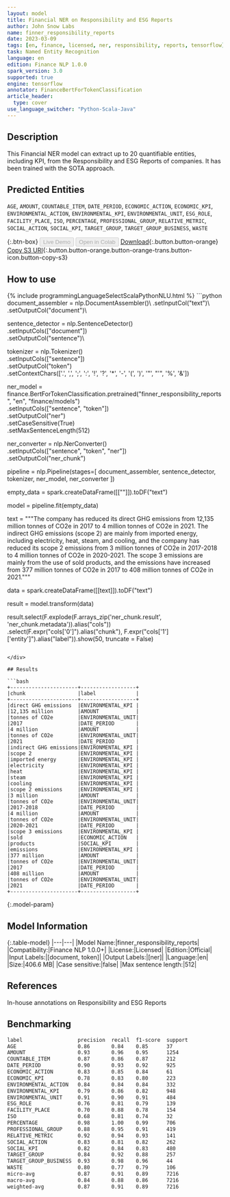 ```yaml
---
layout: model
title: Financial NER on Responsibility and ESG Reports
author: John Snow Labs
name: finner_responsibility_reports
date: 2023-03-09
tags: [en, finance, licensed, ner, responsibility, reports, tensorflow]
task: Named Entity Recognition
language: en
edition: Finance NLP 1.0.0
spark_version: 3.0
supported: true
engine: tensorflow
annotator: FinanceBertForTokenClassification
article_header:
  type: cover
use_language_switcher: "Python-Scala-Java"
---
```


## Description

This Financial NER model can extract up to 20 quantifiable entities, including KPI, from the Responsibility and ESG Reports of companies. It has been trained with the SOTA approach.

## Predicted Entities

`AGE`, `AMOUNT`, `COUNTABLE_ITEM`, `DATE_PERIOD`, `ECONOMIC_ACTION`, `ECONOMIC_KPI`, `ENVIRONMENTAL_ACTION`, `ENVIRONMENTAL_KPI`, `ENVIRONMENTAL_UNIT`, `ESG_ROLE`, `FACILITY_PLACE`, `ISO`, `PERCENTAGE`, `PROFESSIONAL_GROUP`, `RELATIVE_METRIC`, `SOCIAL_ACTION`, `SOCIAL_KPI`, `TARGET_GROUP`, `TARGET_GROUP_BUSINESS`, `WASTE`

{:.btn-box}
<button class="button button-orange" disabled>Live Demo</button>
<button class="button button-orange" disabled>Open in Colab</button>
[Download](https://s3.amazonaws.com/auxdata.johnsnowlabs.com/finance/models/finner_responsibility_reports_en_1.0.0_3.0_1678368253780.zip){:.button.button-orange}
[Copy S3 URI](s3://auxdata.johnsnowlabs.com/finance/models/finner_responsibility_reports_en_1.0.0_3.0_1678368253780.zip){:.button.button-orange.button-orange-trans.button-icon.button-copy-s3}

## How to use



<div class="tabs-box" markdown="1">
{% include programmingLanguageSelectScalaPythonNLU.html %}
```python
document_assembler = nlp.DocumentAssembler()\
    .setInputCol("text")\
    .setOutputCol("document")\

sentence_detector = nlp.SentenceDetector()\
    .setInputCols(["document"])\
    .setOutputCol("sentence")\

tokenizer = nlp.Tokenizer() \
    .setInputCols(["sentence"]) \
    .setOutputCol("token")\
    .setContextChars(['.', ',', ';', ':', '!', '?', '*', '-', '(', ')', '"', "'", '%', '&'])

ner_model = finance.BertForTokenClassification.pretrained("finner_responsibility_reports", "en", "finance/models")\
    .setInputCols(["sentence", "token"])\
    .setOutputCol("ner")\
    .setCaseSensitive(True)\
    .setMaxSentenceLength(512)

ner_converter = nlp.NerConverter()\
    .setInputCols(["sentence", "token", "ner"])\
    .setOutputCol("ner_chunk")

pipeline =  nlp.Pipeline(stages=[
    document_assembler,
    sentence_detector,
    tokenizer,
    ner_model,
    ner_converter
])


empty_data = spark.createDataFrame([[""]]).toDF("text")

model = pipeline.fit(empty_data)

text = """The company has reduced its direct GHG emissions from 12,135 million tonnes of CO2e in 2017 to 4 million tonnes of CO2e in 2021. The indirect GHG emissions (scope 2) are mainly from imported energy, including electricity, heat, steam, and cooling, and the company has reduced its scope 2 emissions from 3 million tonnes of CO2e in 2017-2018 to 4 million tonnes of CO2e in 2020-2021. The scope 3 emissions are mainly from the use of sold products, and the emissions have increased from 377 million tonnes of CO2e in 2017 to 408 million tonnes of CO2e in 2021."""

data = spark.createDataFrame([[text]]).toDF("text")

result = model.transform(data)

result.select(F.explode(F.arrays_zip('ner_chunk.result', 'ner_chunk.metadata')).alias("cols")) \
          .select(F.expr("cols['0']").alias("chunk"),
                       F.expr("cols['1']['entity']").alias("label")).show(50, truncate = False)
```

</div>

## Results

```bash
+----------------------+------------------+
|chunk                 |label             |
+----------------------+------------------+
|direct GHG emissions  |ENVIRONMENTAL_KPI |
|12,135 million        |AMOUNT            |
|tonnes of CO2e        |ENVIRONMENTAL_UNIT|
|2017                  |DATE_PERIOD       |
|4 million             |AMOUNT            |
|tonnes of CO2e        |ENVIRONMENTAL_UNIT|
|2021                  |DATE_PERIOD       |
|indirect GHG emissions|ENVIRONMENTAL_KPI |
|scope 2               |ENVIRONMENTAL_KPI |
|imported energy       |ENVIRONMENTAL_KPI |
|electricity           |ENVIRONMENTAL_KPI |
|heat                  |ENVIRONMENTAL_KPI |
|steam                 |ENVIRONMENTAL_KPI |
|cooling               |ENVIRONMENTAL_KPI |
|scope 2 emissions     |ENVIRONMENTAL_KPI |
|3 million             |AMOUNT            |
|tonnes of CO2e        |ENVIRONMENTAL_UNIT|
|2017-2018             |DATE_PERIOD       |
|4 million             |AMOUNT            |
|tonnes of CO2e        |ENVIRONMENTAL_UNIT|
|2020-2021             |DATE_PERIOD       |
|scope 3 emissions     |ENVIRONMENTAL_KPI |
|sold                  |ECONOMIC_ACTION   |
|products              |SOCIAL_KPI        |
|emissions             |ENVIRONMENTAL_KPI |
|377 million           |AMOUNT            |
|tonnes of CO2e        |ENVIRONMENTAL_UNIT|
|2017                  |DATE_PERIOD       |
|408 million           |AMOUNT            |
|tonnes of CO2e        |ENVIRONMENTAL_UNIT|
|2021                  |DATE_PERIOD       |
+----------------------+------------------+
```

{:.model-param}
## Model Information

{:.table-model}
|---|---|
|Model Name:|finner_responsibility_reports|
|Compatibility:|Finance NLP 1.0.0+|
|License:|Licensed|
|Edition:|Official|
|Input Labels:|[document, token]|
|Output Labels:|[ner]|
|Language:|en|
|Size:|406.6 MB|
|Case sensitive:|false|
|Max sentence length:|512|

## References

In-house annotations on Responsibility and ESG Reports

## Benchmarking

```bash
label                  precision  recall  f1-score  support 
AGE                    0.86       0.84    0.85      37      
AMOUNT                 0.93       0.96    0.95      1254    
COUNTABLE_ITEM         0.87       0.86    0.87      212     
DATE_PERIOD            0.90       0.93    0.92      925     
ECONOMIC_ACTION        0.83       0.85    0.84      61      
ECONOMIC_KPI           0.78       0.83    0.80      223     
ENVIRONMENTAL_ACTION   0.84       0.84    0.84      332     
ENVIRONMENTAL_KPI      0.79       0.86    0.82      948     
ENVIRONMENTAL_UNIT     0.91       0.90    0.91      484     
ESG_ROLE               0.76       0.81    0.79      139     
FACILITY_PLACE         0.70       0.88    0.78      154     
ISO                    0.68       0.81    0.74      32      
PERCENTAGE             0.98       1.00    0.99      706     
PROFESSIONAL_GROUP     0.88       0.95    0.91      419     
RELATIVE_METRIC        0.92       0.94    0.93      141     
SOCIAL_ACTION          0.83       0.81    0.82      262     
SOCIAL_KPI             0.82       0.84    0.83      480     
TARGET_GROUP           0.84       0.92    0.88      257     
TARGET_GROUP_BUSINESS  0.93       0.98    0.96      44      
WASTE                  0.80       0.77    0.79      106     
micro-avg              0.87       0.91    0.89      7216    
macro-avg              0.84       0.88    0.86      7216    
weighted-avg           0.87       0.91    0.89      7216
```